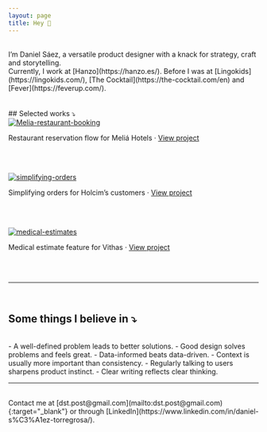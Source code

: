 ```yaml
---
layout: page
title: Hey 👋 
---
```



<br>
I’m Daniel Sáez, a versatile product designer with a knack for strategy, craft and storytelling. 
<br>
Currently, I work at [Hanzo](https://hanzo.es/). Before I was at [Lingokids](https://lingokids.com/), [The Cocktail](https://the-cocktail.com/en) and [Fever](https://feverup.com/).
<br>
<br>
<br>
## Selected works ⤵


<br>
<a href="https://danielszt.github.io/projects/reservation-process"><img src="{{ https://danielszt.github.io/ }}/assets/mb1.png" alt="Melia-restaurant-booking" class="inline"/></a>


Restaurant reservation flow for Meliá Hotels · [View project](https://danielszt.github.io/projects/reservation-process/)

<br>
<br>

<a href="https://danielszt.github.io/projects/simplifying-orders"><img src="{{ https://danielszt.github.io/ }}/assets/hcp1.png" alt="simplifying-orders" class="inline"/></a>


Simplifying orders for Holcim’s customers · [View project](https://danielszt.github.io/projects/simplifying-orders//)

<br>
<br>

<a href="https://danielszt.github.io/projects/medical-estimates"><img src="{{ https://danielszt.github.io/ }}/assets/VIT0.png" alt="medical-estimates" class="inline"/></a>


Medical estimate feature for Vithas · [View project](https://danielszt.github.io/projects/medical-estimates/)

<br>
<br>

-----

<br>

## Some things I believe in ⤵
<br>
- A well-defined problem leads to better solutions.
- Good design solves problems and feels great.
- Data-informed beats data-driven.
- Context is usually more important than consistency.
- Regularly talking to users sharpens product instinct.
- Clear writing reflects clear thinking.

<br>

-----

<br>
Contact me at [dst.post@gmail.com](mailto:dst.post@gmail.com){:target="_blank"} or through [LinkedIn](https://www.linkedin.com/in/daniel-s%C3%A1ez-torregrosa/).

